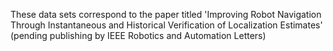 These data sets correspond to the paper titled 'Improving Robot Navigation Through Instantaneous and Historical Verification of Localization Estimates' (pending publishing by IEEE Robotics and Automation Letters)
